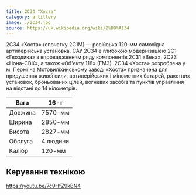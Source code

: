 ```yaml
---
title: 2С34 "Хоста"
category: artillery
image: ./2c34.jpg
source: https://uk.wikipedia.org/wiki/2%D0%A134
---
```


2С34 «Хоста» (спочатку 2С1М) — російська 120-мм самохідна артилерійська установка. САУ 2С34 є глибокою модернізацією 2С1 «Гвоздика» з впровадженням ряду компонентів 2С31 «Вена», 2С23 «Нона-СВК», а також «Об'єкту 118» (ГМЗ). 2С34 «Хоста» розроблена у м. Пермі на Мотовиліхинському заводі
«Хоста» призначена для придушення живої сили, артилерійських і мінометних батарей, ракетних установок, броньованих цілей, вогневих засобів та пунктів управління на відстані до 14 кілометрів.

| Вага    | 16-т     |
| ------- | -------- |
| Довжина | 7570-мм  |
| Ширина  | 2850-мм  |
| Висота  | 2827-мм  |
| Обслуга | 4 людини |
| Калібр  | 120-мм   |

## Керування технікою

https://youtu.be/7c9HfZ9kBN4
